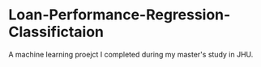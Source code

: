 # Loan-Performance-Regression-Classifictaion
A machine learning proejct I completed during my master's study in JHU. 
